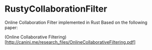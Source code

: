 # RustyCollaborationFilter
Online Collaboration Filter implemented in Rust
Based on the following paper:

(Online Collaborative Filtering)[http://canini.me/research_files/OnlineCollaborativeFiltering.pdf]
